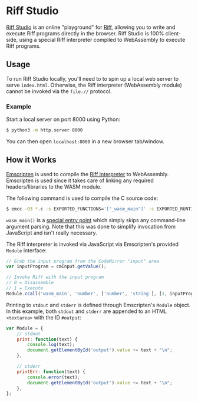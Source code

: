# Riff Studio

[Riff Studio](https://play.riff.cx) is an online "playground" for
[Riff](https://riff.cx), allowing you to write and execute Riff programs directly in the
browser. Riff Studio is 100% client-side, using a special Riff
interpreter compiled to WebAssembly to execute Riff programs.

## Usage

To run Riff Studio locally, you'll need to to spin up a local web
server to serve `index.html`. Otherwise, the Riff interpreter
(WebAssembly module) cannot be invoked via the `file://` protocol.

### Example

Start a local server on port 8000 using Python:

```bash
$ python3 -m http.server 8000
```

You can then open `localhost:8000` in a new browser tab/window.

## How it Works

[Emscripten](https://emscripten.org) is used to compile the [Riff
interpreter](https://github.com/riff-lang/riff) to WebAssembly.
Emscripten is used since it takes care of linking any required
headers/libraries to the WASM module.

The following command is used to compile the C source code:

```bash
$ emcc -O3 *.c -s EXPORTED_FUNCTIONS='["_wasm_main"]' -s EXPORTED_RUNTIME_METHODS='["ccall"]' -o bin/riff.js
```

`wasm_main()` is a [special entry
point](https://github.com/riff-lang/riff/blob/1924e45cb9de4a34edcd844b2caa543ad4b35f4d/src/riff.c#L21)
which simply skips any command-line argument parsing. Note that this
was done to simplify invocation from JavaScript and isn't really
necessary.

The Riff interpreter is invoked via JavaScript via Emscripten's
provided `Module` interface:

```javascript
// Grab the input program from the CodeMirror "input" area
var inputProgram = cmInput.getValue();

// Invoke Riff with the input program
// 0 = Disassemble
// 1 = Execute
Module.ccall('wasm_main', 'number', ['number', 'string'], [1, inputProgram]);
```

Printing to `stdout` and `stderr` is defined through Emscripten's
`Module` object. In this example, both `stdout` and `stderr` are
appended to an HTML `<textarea>` with the ID `#output`:

```javascript
var Module = {
    // stdout
    print: function(text) {
        console.log(text);
        document.getElementById('output').value += text + "\n";
    },

    // stderr
    printErr: function(text) {
        console.error(text);
        document.getElementById('output').value += text + "\n";
    },
};
```
